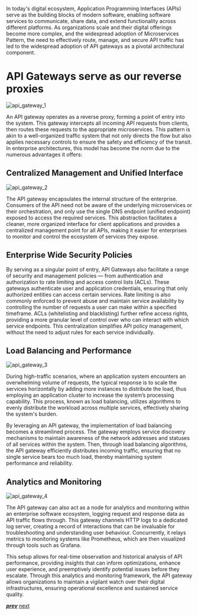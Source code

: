 In today's digital ecosystem, Application Programming Interfaces (APIs) serve as the building blocks of modern software, enabling software services to communicate, share data, and extend functionality across different platforms. As organizations scale and their digital offerings become more complex, and the widespread adoption of Microservices Pattern, the need to effectively route, manage, and secure API traffic has led to the widespread adoption of API gateways as a pivotal architectural component.

# API Gateways serve as our reverse proxies

![api_gateway_1](/docs/api_gateway1.png)

An API gateway operates as a reverse proxy, forming a point of entry into the system. This gateway intercepts all incoming API requests from clients, then routes these requests to the appropriate microservices. This pattern is akin to a well-organized traffic system that not only directs the flow but also applies necessary controls to ensure the safety and efficiency of the transit. In enterprise architectures, this model has become the norm due to the numerous advantages it offers:

## Centralized Management and Unified Interface

![api_gateway_2](/docs/api_gateway2.png)

The API gateway encapsulates the internal structure of the enterprise. Consumers of the API need not be aware of the underlying microservices or their orchestration, and only use the single DNS endpoint (unified endpoint) exposed to access the required services. This abstraction facilitates a cleaner, more organized interface for client applications and provides a centralized management point for all APIs, making it easier for enterprises to monitor and control the ecosystem of services they expose.

## Enterprise Wide Security Policies

By serving as a singular point of entry, API Gateways also facilitate a range of security and management policies — from authentication and authorization to rate limiting and access control lists (ACLs). These gateways authenticate user and application credentials, ensuring that only authorized entities can access certain services. Rate limiting is  also commonly enforced to prevent abuse and maintain service availability by controlling the number of requests a user can make within a specified timeframe. ACLs (whitelisting and blacklisting) further refine access rights, providing a more granular level of control over who can interact with which service endpoints. This centralization simplifies API policy management, without the need to adjust rules for each service individually.

## Load Balancing and Performance

![api_gateway_3](/docs/api_gateway3.png)

During high-traffic scenarios, where an application system encounters an overwhelming volume of requests, the typical response is to scale the services horizontally by adding more instances to distribute the load, thus employing an application cluster to increase the system’s processing capability. This process, known as load balancing, utilizes algorithms to evenly distribute the workload across multiple services, effectively sharing the system's burden.  

By leveraging an API gateway, the implementation of load balancing becomes a streamlined process. The gateway employs service discovery mechanisms to maintain awareness of the network addresses and statuses of all services within the system. Then, through load balancing algorithms, the API gateway efficiently distributes incoming traffic, ensuring that no single service bears too much load, thereby maintaining system performance and reliability.

## Analytics and Monitoring

![api_gateway_4](/docs/api_gateway4.png)

The API gateway can also act as a node for analytics and monitoring within an enterprise software ecosystem, logging request and response data as API traffic flows through. This gateway channels HTTP logs to a dedicated log server, creating a record of interactions that can be invaluable for troubleshooting and understanding user behaviour. Concurrently, it relays metrics to monitoring systems like Prometheus, which are then visualized through tools such as Grafana.  

This setup allows for real-time observation and historical analysis of API performance, providing insights that can inform optimizations, enhance user experience, and preemptively identify potential issues before they escalate. Through this analytics and monitoring framework, the API gateway allows organizations to maintain a vigilant watch over their digital infrastructures, ensuring operational excellence and sustained service quality.

[***prev***](what-is-sushi-gateway)
[next](getting-started)
